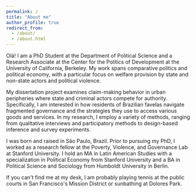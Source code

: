 ```yaml
---
permalink: /
title: "About me"
author_profile: true
redirect_from: 
  - /about/
  - /about.html
---
```

Olá! I am a PhD Student at the Department of Political Science and a Research Associate at the Center for the Politics of Development at the University of California, Berkeley. My work spans comparative politics and political economy, with a particular focus on welfare provision by state and non-state actors and political violence. 

My dissertation project examines claim-making behavior in urban peripheries where state and criminal actors compete for authority. Specifically, I am interested in how residents of Brazilian favelas navigate fragmented governance and the strategies they use to access various goods and services. In my research, I employ a variety of methods, ranging from qualitative interviews and participatory methods to design-based inference and survey experiments. 

I was born and raised in São Paulo, Brazil. Prior to pursuing my PhD, I worked as a research fellow at the Poverty, Violence, and Governance Lab at Stanford University. I hold an MA in Latin American Studies with a specialization in Political Economy from Stanford University and a BA in Political Science and Sociology from Humboldt University in Berlin. 

If you can't find me at my desk, I am probably playing tennis at the public courts in San Francisco's Mission District or sunbathing at Dolores Park.
